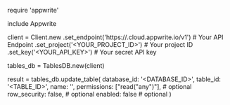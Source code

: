 require 'appwrite'

include Appwrite

client = Client.new
    .set_endpoint('https://<REGION>.cloud.appwrite.io/v1') # Your API Endpoint
    .set_project('<YOUR_PROJECT_ID>') # Your project ID
    .set_key('<YOUR_API_KEY>') # Your secret API key

tables_db = TablesDB.new(client)

result = tables_db.update_table(
    database_id: '<DATABASE_ID>',
    table_id: '<TABLE_ID>',
    name: '<NAME>',
    permissions: ["read("any")"], # optional
    row_security: false, # optional
    enabled: false # optional
)
